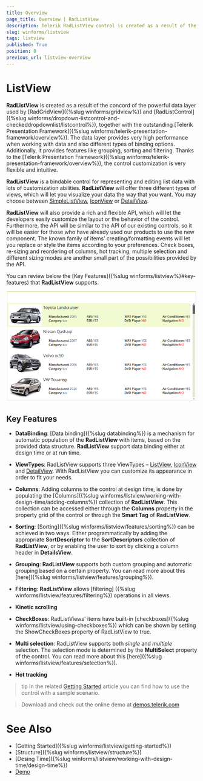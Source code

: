 ```yaml
---
title: Overview
page_title: Overview | RadListView
description: Telerik RadListView control is created as a result of the concord of the powerful data layer used by RadGridView and RadListControl, together with the outstanding Telerik Presentation Framework.
slug: winforms/listview
tags: listview
published: True
position: 0
previous_url: listview-overview
---
```


# ListView

**RadListView** is created as a result of the concord of the powerful data layer used by [RadGridView]({%slug winforms/gridview%}) and [RadListControl]({%slug winforms/dropdown-listcontrol-and-checkeddropdownlist/listcontrol%}), together with the outstanding [Telerik Presentation Framework]({%slug winforms/telerik-presentation-framework/overview%}). The data layer provides very high performance when working with data and also different types of binding options. Additionally, it provides features like grouping, sorting and filtering. Thanks to the [Telerik Presentation Framework]({%slug winforms/telerik-presentation-framework/overview%}), the control customization is very flexible and intuitive.
        
**RadListView** is a bindable control for representing and editing list data with lots of customization abilities. **RadListView** will offer three different types of views, which will let you visualize your data the way that you want. You may choose between [SimpleListView](https://docs.telerik.com/devtools/winforms/controls/listview/views#listview), [IconView](https://docs.telerik.com/devtools/winforms/controls/listview/views#iconsview) or [DetailView](https://docs.telerik.com/devtools/winforms/controls/listview/views#detailsview).      

**RadListView** will also provide a rich and flexible API, which will let the developers easily customize the layout or the behavior of the control. Furthermore, the API will be similar to the API of our existing controls, so it will be easier for those who have already used our products to use the new component. The known family of items’ creating/formatting events will let you replace or style the items according to your preferences. Check boxes, re-sizing and reordering of columns, hot tracking, multiple selection and different sizing modes are another small part of the possibilities provided by the API.

You can review below the [Key Features]({%slug winforms/listview%}#key-features) that **RadListView** supports.

![listview-overview 001](images/listview-overview001.png)

## Key Features

* __DataBinding__: [Data binding]({%slug databinding%}) is a mechanism for automatic population of the **RadListView** with items, based on the provided data structure. **RadListView** support data binding either at design time or at run time. 

* __ViewTypes__: RadListView supports three ViewTypes – [ListView](https://docs.telerik.com/devtools/winforms/controls/listview/views#listview), [IconView](https://docs.telerik.com/devtools/winforms/controls/listview/views#iconsview) and [DetailView](https://docs.telerik.com/devtools/winforms/controls/listview/views#detailsview). With RadListView you can customize its appearance in order to fit your needs.

* __Columns__: Adding columns to the control at design time, is done by populating the [Columns]({%slug winforms/listview/working-with-design-time/adding-columns%}) collection of **RadListView**. This collection can be accessed either through the __Columns__ property in the property grid of the control or through the __Smart Tag__ of **RadListView**. 

* __Sorting__: [Sorting]({%slug winforms/listview/features/sorting%}) can be achieved in two ways. Either programmatically by adding the appropriate __SortDescriptor__ to the __SortDescriptors__ collection of **RadListView**, or by enabling the user to sort by clicking a column header in __DetailsView__.

* __Grouping__: **RadListView** supports both custom grouping and automatic grouping based on a certain property. You can read more about this [here]({%slug winforms/listview/features/grouping%}).

* __Filtering__: __RadListView__ allows [filtering] ({%slug winforms/listview/features/filtering%}) operations in all views.

* __Kinetic scrolling__

* __CheckBoxes__: RadListViews' items have built-in [checkboxes]({%slug winforms/listview/using-checkboxes%}) which can be shown by setting the ShowCheckBoxes property of RadListView to true.

* __Multi selection__: RadListView supports both *single* and *multiple* selection. The selection mode is determined by the **MultiSelect** property of the control.  You can read more about this [here]({%slug winforms/listview/features/selection%}).

* __Hot tracking__

>tip In the related [Getting Started](https://docs.telerik.com/devtools/winforms/controls/listview/getting-started) article you can find how to use the control with a sample scenario.

> Download and check out the online demo at [demos.telerik.com](https://telerik-winforms-demos.s3.amazonaws.com/TelerikWinFormsExamplesLauncher.exe)

# See Also

* [Getting Started]({%slug winforms/listview/getting-started%})
* [Structure]({%slug winforms/listview/structure%})
* [Desing Time]({%slug winforms/listview/working-with-design-time/design-time%})
* [Demo](https://telerik-winforms-demos.s3.amazonaws.com/TelerikWinFormsExamplesLauncher.exe)
